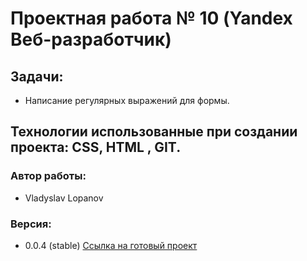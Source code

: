 # Проектная работа № 10 (Yandex Beб-разработчик)
## Задачи:
* Написание регулярных выражений для формы.
## Технологии использованные при создании проекта: CSS, HTML , GIT.
### Автор работы:
* Vladyslav Lopanov
### Версия:
* 0.0.4 (stable)
[Ссылка на готовый проект](https://throwzy.github.io/validation10sprintYandex/)
